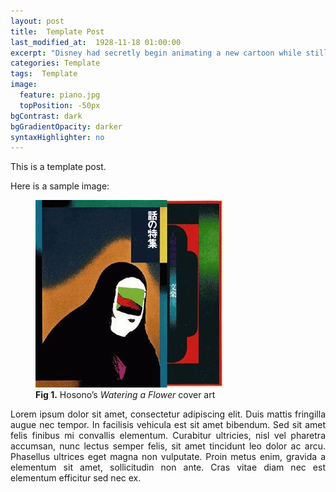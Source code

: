 ```yaml
---
layout: post
title:  Template Post
last_modified_at:  1928-11-18 01:00:00
excerpt: "Disney had secretly begin animating a new cartoon while still under contract with Universal..."
categories: Template
tags:  Template
image:
  feature: piano.jpg
  topPosition: -50px
bgContrast: dark
bgGradientOpacity: darker
syntaxHighlighter: no
---
```

This is a template post.

Here is a sample image:

<figure>
  <img src="/assets/images/wateringaflowercover.jpg">
  <figcaption><b>Fig 1.</b> Hosono’s <i>Watering a Flower</i> cover art</figcaption>
</figure>

<div style="text-align: justify">
Lorem ipsum dolor sit amet, consectetur adipiscing elit. Duis mattis fringilla augue nec tempor. In facilisis vehicula est sit amet bibendum. Sed sit amet felis finibus mi convallis elementum. Curabitur ultricies, nisl vel pharetra accumsan, nunc lectus semper felis, sit amet tincidunt leo dolor ac arcu. Phasellus ultrices eget magna non vulputate. Proin metus enim, gravida a elementum sit amet, sollicitudin non ante. Cras vitae diam nec est elementum efficitur sed nec ex.
</div>
